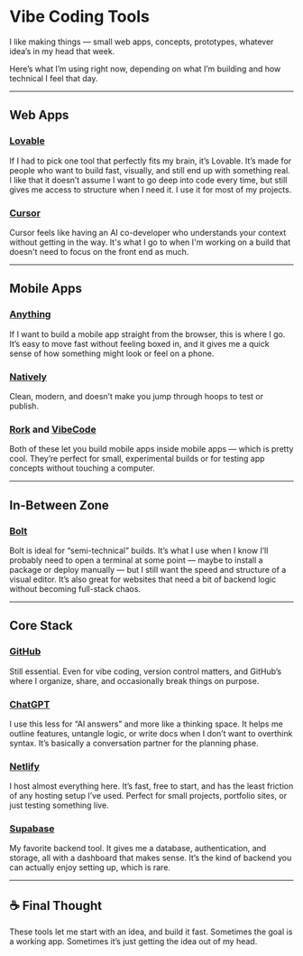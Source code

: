 # Vibe Coding Tools

I like making things — small web apps, concepts, prototypes, whatever idea’s in my head that week.

Here’s what I’m using right now, depending on what I’m building and how technical I feel that day.

---

## Web Apps

### [Lovable](https://lovable.dev)
If I had to pick one tool that perfectly fits my brain, it’s Lovable. It’s made for people who want to build fast, visually, and still end up with something real. I like that it doesn’t assume I want to go deep into code every time, but still gives me access to structure when I need it. I use it for most of my projects.

### [Cursor](https://cursor.com)
Cursor feels like having an AI co-developer who understands your context without getting in the way. It's what I go to when I'm working on a build that doesn't need to focus on the front end as much.

---

## Mobile Apps

### [Anything](https://www.createanything.com/?via=maddie)
If I want to build a mobile app straight from the browser, this is where I go. It’s easy to move fast without feeling boxed in, and it gives me a quick sense of how something might look or feel on a phone.

### [Natively](https://natively.dev)
Clean, modern, and doesn’t make you jump through hoops to test or publish.

### [Rork](https://rork.com) and [VibeCode](https://vibecodeapp.com)
Both of these let you build mobile apps inside mobile apps — which is pretty cool. They’re perfect for small, experimental builds or for testing app concepts without touching a computer.

---

## In-Between Zone

### [Bolt](https://bolt.new)
Bolt is ideal for “semi-technical” builds. It’s what I use when I know I’ll probably need to open a terminal at some point — maybe to install a package or deploy manually — but I still want the speed and structure of a visual editor. It’s also great for websites that need a bit of backend logic without becoming full-stack chaos.

---

## Core Stack

### [GitHub](https://github.com)
Still essential. Even for vibe coding, version control matters, and GitHub’s where I organize, share, and occasionally break things on purpose.

### [ChatGPT](https://chatgpt.com)
I use this less for “AI answers” and more like a thinking space. It helps me outline features, untangle logic, or write docs when I don’t want to overthink syntax. It’s basically a conversation partner for the planning phase.

### [Netlify](https://netlify.com)
I host almost everything here. It’s fast, free to start, and has the least friction of any hosting setup I’ve used. Perfect for small projects, portfolio sites, or just testing something live.

### [Supabase](https://supabase.com)
My favorite backend tool. It gives me a database, authentication, and storage, all with a dashboard that makes sense. It’s the kind of backend you can actually enjoy setting up, which is rare.

---

## ☕️ Final Thought

These tools let me start with an idea, and build it fast. Sometimes the goal is a working app. Sometimes it’s just getting the idea out of my head.
